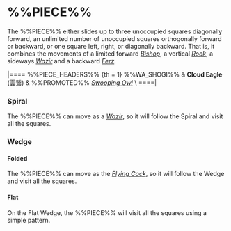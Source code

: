 # %%PIECE%%

The %%PIECE%% either slides up to three unoccupied squares 
diagonally forward, an unlimited number of unoccupied squares
orthogonally forward or backward, or one square left, right,
or diagonally backward. That is, it combines the movements
of a limited forward [*Bishop*](bishop.html), a vertical
[*Rook*](rook.html), a sideways [*Wazir*](wazir.html) and
a backward [*Ferz*](ferz.html).

|====
%%PIECE_HEADERS%%
{th = 1}  %%WA_SHOGI%%
       &  **Cloud Eagle** (&#x96F2;&#x9DF2;)
       &  %%PROMOTED%%
          [*Swooping Owl*](strutting_crow.html?piece=swooping_owl) \\
====|

### Spiral

The %%PIECE%% can move as a [*Wazir*](wazir.html), so it will
follow the Spiral and visit all the squares.

### Wedge

#### Folded

The %%PIECE%% can move as the [*Flying Cock*](flying_cock.html),
so it will follow the Wedge and visit all the squares.

#### Flat

On the Flat Wedge, the %%PIECE%% will visit all the squares using
a simple pattern.

